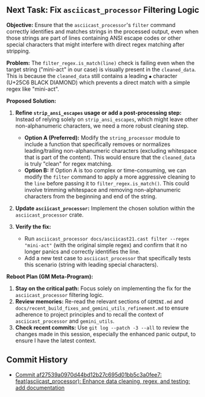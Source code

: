 ## Next Task: Fix `asciicast_processor` Filtering Logic

**Objective:** Ensure that the `asciicast_processor`'s `filter` command correctly identifies and matches strings in the processed output, even when those strings are part of lines containing ANSI escape codes or other special characters that might interfere with direct regex matching after stripping.

**Problem:** The `filter_regex.is_match(line)` check is failing even when the target string ("mini-act" in our case) is visually present in the `cleaned_data`. This is because the `cleaned_data` still contains a leading `◆` character (U+25C6 BLACK DIAMOND) which prevents a direct match with a simple regex like "mini-act".

**Proposed Solution:**

1.  **Refine `strip_ansi_escapes` usage or add a post-processing step:** Instead of relying solely on `strip_ansi_escapes`, which might leave other non-alphanumeric characters, we need a more robust cleaning step.
    *   **Option A (Preferred):** Modify the `string_processor` module to include a function that specifically removes or normalizes leading/trailing non-alphanumeric characters (excluding whitespace that is part of the content). This would ensure that the `cleaned_data` is truly "clean" for regex matching.
    *   **Option B:** If Option A is too complex or time-consuming, we can modify the `filter` command to apply a more aggressive cleaning to the `line` before passing it to `filter_regex.is_match()`. This could involve trimming whitespace and removing non-alphanumeric characters from the beginning and end of the string.

2.  **Update `asciicast_processor`:** Implement the chosen solution within the `asciicast_processor` crate.

3.  **Verify the fix:**
    *   Run `asciicast_processor docs/asciicast21.cast filter --regex "mini-act"` (with the original simple regex) and confirm that it no longer panics and correctly identifies the line.
    *   Add a new test case to `asciicast_processor` that specifically tests this scenario (string with leading special characters).

**Reboot Plan (GM Meta-Program):**

1.  **Stay on the critical path:** Focus solely on implementing the fix for the `asciicast_processor` filtering logic.
2.  **Review memories:** Re-read the relevant sections of `GEMINI.md` and `docs/recent_build_fixes_and_gemini_utils_refinement.md` to ensure adherence to project principles and to recall the context of `asciicast_processor` and `gemini_utils`.
3.  **Check recent commits:** Use `git log --patch -3 --all` to review the changes made in this session, especially the enhanced panic output, to ensure I have the latest context.

## Commit History

- [Commit af27539a0970d44bd12b27c695d01bb5c3a0fee7: feat(asciicast_processor): Enhance data cleaning, regex, and testing; add documentation](docs/commits/af27539a0970d44bd12b27c695d01bb5c3a0fee7_feat_asciicast_processor_Enhance_data_cleaning_regex_and_testing_add_documentation.md)